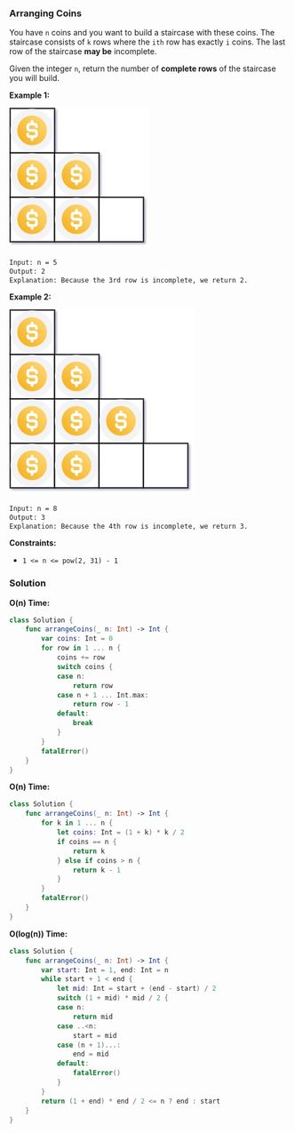 
### Arranging Coins

You have `n` coins and you want to build a staircase with these coins. The staircase consists of `k` rows where the `ith` row has exactly `i` coins. The last row of the staircase __may be__ incomplete.

Given the integer `n`, return the number of __complete rows__ of the staircase you will build.

__Example 1:__

![question_441-0.jpg](../images/question_441-0.jpg)
```
Input: n = 5
Output: 2
Explanation: Because the 3rd row is incomplete, we return 2.
```
__Example 2:__

![question_441-1.jpg](../images/question_441-1.jpg)
```
Input: n = 8
Output: 3
Explanation: Because the 4th row is incomplete, we return 3.
```

__Constraints:__
* `1 <= n <= pow(2, 31) - 1`

### Solution
__O(n) Time:__
```Swift
class Solution {
    func arrangeCoins(_ n: Int) -> Int {
        var coins: Int = 0
        for row in 1 ... n {
            coins += row
            switch coins {
            case n:
                return row
            case n + 1 ... Int.max:
                return row - 1
            default:
                break
            }
        }
        fatalError()
    }
}
```
__O(n) Time:__
```Swift
class Solution {
    func arrangeCoins(_ n: Int) -> Int {
        for k in 1 ... n {
            let coins: Int = (1 + k) * k / 2
            if coins == n {
                return k
            } else if coins > n {
                return k - 1
            }
        }
        fatalError()
    }
}
```
__O(log(n)) Time:__
```Swift
class Solution {
    func arrangeCoins(_ n: Int) -> Int {
        var start: Int = 1, end: Int = n
        while start + 1 < end {
            let mid: Int = start + (end - start) / 2
            switch (1 + mid) * mid / 2 {
            case n:
                return mid
            case ..<n:
                start = mid
            case (n + 1)...:
                end = mid
            default:
                fatalError()
            }
        }
        return (1 + end) * end / 2 <= n ? end : start
    }
}
```